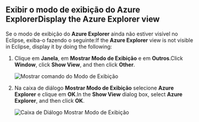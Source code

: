 ## <a name="display-the-azure-explorer-view"></a><span data-ttu-id="dbabe-101">Exibir o modo de exibição do Azure Explorer</span><span class="sxs-lookup"><span data-stu-id="dbabe-101">Display the Azure Explorer view</span></span>

<span data-ttu-id="dbabe-102">Se o modo de exibição do **Azure Explorer** ainda não estiver visível no Eclipse, exiba-o fazendo o seguinte:</span><span class="sxs-lookup"><span data-stu-id="dbabe-102">If the **Azure Explorer** view is not visible in Eclipse, display it by doing the following:</span></span>

1. <span data-ttu-id="dbabe-103">Clique em **Janela**, em **Mostrar Modo de Exibição** e em **Outros**.</span><span class="sxs-lookup"><span data-stu-id="dbabe-103">Click **Window**, click **Show View**, and then click **Other**.</span></span>

   ![Mostrar comando do Modo de Exibição](../media/azure-toolkit-for-eclipse-show-azure-explorer/show-az-exp-01.png)

2. <span data-ttu-id="dbabe-105">Na caixa de diálogo **Mostrar Modo de Exibição** selecione **Azure Explorer** e clique em **OK**.</span><span class="sxs-lookup"><span data-stu-id="dbabe-105">In the **Show View** dialog box, select **Azure Explorer**, and then click **OK**.</span></span>

   ![Caixa de Diálogo Mostrar Modo de Exibição](../media/azure-toolkit-for-eclipse-show-azure-explorer/show-az-exp-02.png)

